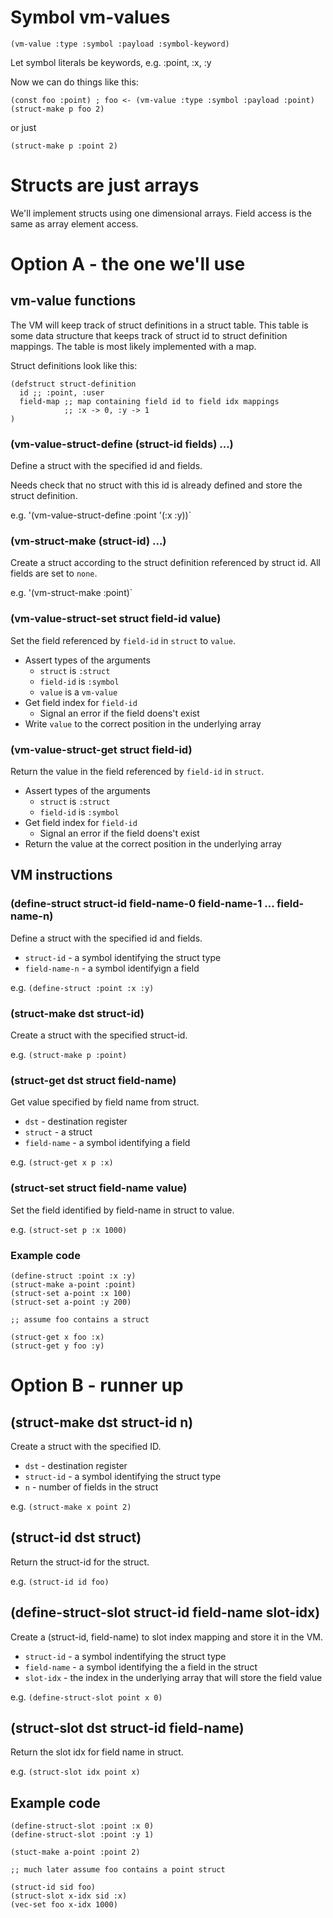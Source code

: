 # Symbol vm-values

```
(vm-value :type :symbol :payload :symbol-keyword)
```

Let symbol literals be keywords, e.g. :point, :x, :y

Now we can do things like this:

```
(const foo :point) ; foo <- (vm-value :type :symbol :payload :point)
(struct-make p foo 2)
```

or just

```
(struct-make p :point 2)
```

# Structs are just arrays

We'll implement structs using one dimensional arrays. Field access is
the same as array element access.

# Option A - the one we'll use

## vm-value functions

The VM will keep track of struct definitions in a struct table. This
table is some data structure that keeps track of struct id to struct
definition mappings. The table is most likely implemented with a map.

Struct definitions look like this:

```
(defstruct struct-definition
  id ;; :point, :user
  field-map ;; map containing field id to field idx mappings
            ;; :x -> 0, :y -> 1
)
```

### (vm-value-struct-define (struct-id fields) ...)

Define a struct with the specified id and fields.

Needs check that no struct with this id is already defined and store
the struct definition.

e.g. '(vm-value-struct-define :point '(:x :y))`

### (vm-struct-make (struct-id) ...)

Create a struct according to the struct definition referenced by
struct id. All fields are set to `none`.

e.g. '(vm-struct-make :point)`

### (vm-value-struct-set struct field-id value)

Set the field referenced by `field-id` in `struct` to `value`.

- Assert types of the arguments
  - `struct` is `:struct`
  - `field-id` is `:symbol`
  - `value` is a `vm-value`
- Get field index for `field-id`
  - Signal an error if the field doens't exist
- Write `value` to the correct position in the underlying array

### (vm-value-struct-get struct field-id)

Return the value in the field referenced by `field-id` in `struct`.

- Assert types of the arguments
  - `struct` is `:struct`
  - `field-id` is `:symbol`
- Get field index for `field-id`
  - Signal an error if the field doens't exist
- Return the value at the correct position in the underlying array

## VM instructions

### (define-struct struct-id field-name-0 field-name-1 ... field-name-n) ###

Define a struct with the specified id and fields.

- `struct-id` - a symbol identifying the struct type
- `field-name-n` - a symbol identifyign a field

e.g. `(define-struct :point :x :y)`

### (struct-make dst struct-id)

Create a struct with the specified struct-id.

e.g. `(struct-make p :point)`

### (struct-get dst struct field-name)

Get value specified by field name from struct.

- `dst` - destination register
- `struct` - a struct
- `field-name` - a symbol identifying a field

e.g. `(struct-get x p :x)`

### (struct-set struct field-name value)

Set the field identified by field-name in struct to value.

e.g. `(struct-set p :x 1000)`

### Example code

```
(define-struct :point :x :y)
(struct-make a-point :point)
(struct-set a-point :x 100)
(struct-set a-point :y 200)

;; assume foo contains a struct

(struct-get x foo :x)
(struct-get y foo :y)
```

# Option B - runner up

## (struct-make dst struct-id n)

Create a struct with the specified ID.

- `dst` - destination register
- `struct-id` - a symbol identifying the struct type
- `n` - number of fields in the struct

e.g. `(struct-make x point 2)`

## (struct-id dst struct)

Return the struct-id for the struct.

e.g. `(struct-id id foo)`

## (define-struct-slot struct-id field-name slot-idx)

Create a (struct-id, field-name) to slot index mapping and store it in the VM.

- `struct-id` - a symbol indentifying the struct type
- `field-name` - a symbol identifying the a field in the struct
- `slot-idx` - the index in the underlying array that will store the field value

e.g. `(define-struct-slot point x 0)`

## (struct-slot dst struct-id field-name)

Return the slot idx for field name in struct.

e.g. `(struct-slot idx point x)`

## Example code

```
(define-struct-slot :point :x 0)
(define-struct-slot :point :y 1)

(stuct-make a-point :point 2)

;; much later assume foo contains a point struct

(struct-id sid foo)
(struct-slot x-idx sid :x)
(vec-set foo x-idx 1000)
```

